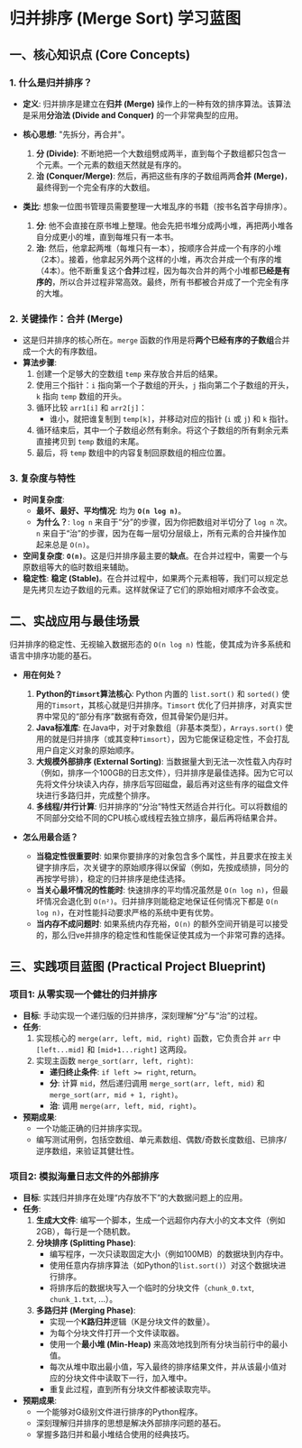  
# 归并排序 (Merge Sort) 学习蓝图

## 一、核心知识点 (Core Concepts)

### 1. 什么是归并排序？
- **定义**: 归并排序是建立在**归并 (Merge)** 操作上的一种有效的排序算法。该算法是采用**分治法 (Divide and Conquer)** 的一个非常典型的应用。
- **核心思想**: "先拆分，再合并"。
  1.  **分 (Divide)**: 不断地把一个大数组劈成两半，直到每个子数组都只包含一个元素。一个元素的数组天然就是有序的。
  2.  **治 (Conquer/Merge)**: 然后，再把这些有序的子数组两两**合并 (Merge)**，最终得到一个完全有序的大数组。

- **类比**: 想象一位图书管理员需要整理一大堆乱序的书籍（按书名首字母排序）。
  1.  **分**: 他不会直接在原书堆上整理。他会先把书堆分成两小堆，再把两小堆各自分成更小的堆，直到每堆只有一本书。
  2.  **治**: 然后，他拿起两堆（每堆只有一本），按顺序合并成一个有序的小堆（2本）。接着，他拿起另外两个这样的小堆，再次合并成一个有序的堆（4本）。他不断重复这个**合并**过程，因为每次合并的两个小堆都**已经是有序的**，所以合并过程非常高效。最终，所有书都被合并成了一个完全有序的大堆。

### 2. 关键操作：合并 (Merge)
- 这是归并排序的核心所在。`merge` 函数的作用是将**两个已经有序的子数组**合并成一个大的有序数组。
- **算法步骤**:
  1.  创建一个足够大的空数组 `temp` 来存放合并后的结果。
  2.  使用三个指针：`i` 指向第一个子数组的开头，`j` 指向第二个子数组的开头，`k` 指向 `temp` 数组的开头。
  3.  循环比较 `arr1[i]` 和 `arr2[j]`：
      - 谁小，就把谁复制到 `temp[k]`，并移动对应的指针 (`i` 或 `j`) 和 `k` 指针。
  4.  循环结束后，其中一个子数组必然有剩余。将这个子数组的所有剩余元素直接拷贝到 `temp` 数组的末尾。
  5.  最后，将 `temp` 数组中的内容复制回原数组的相应位置。

### 3. 复杂度与特性
- **时间复杂度**:
  - **最坏、最好、平均情况**: 均为 **`O(n log n)`**。
  - **为什么？**: `log n` 来自于“分”的步骤，因为你把数组对半切分了 `log n` 次。`n` 来自于“治”的步骤，因为在每一层切分层级上，所有元素的合并操作加起来总是 `O(n)`。
- **空间复杂度**: **`O(n)`**。这是归并排序最主要的**缺点**。在合并过程中，需要一个与原数组等大的临时数组来辅助。
- **稳定性**: **稳定 (Stable)**。在合并过程中，如果两个元素相等，我们可以规定总是先拷贝左边子数组的元素。这样就保证了它们的原始相对顺序不会改变。

## 二、实战应用与最佳场景

归并排序的稳定性、无视输入数据形态的 `O(n log n)` 性能，使其成为许多系统和语言中排序功能的基石。

- **用在何处？**
  1.  **Python的`Timsort`算法核心**: Python 内置的 `list.sort()` 和 `sorted()` 使用的`Timsort`，其核心就是归并排序。`Timsort` 优化了归并排序，对真实世界中常见的“部分有序”数据有奇效，但其骨架仍是归并。
  2.  **Java标准库**: 在Java中，对于对象数组（非基本类型），`Arrays.sort()` 使用的就是归并排序（或其变种`Timsort`），因为它能保证稳定性，不会打乱用户自定义对象的原始顺序。
  3.  **大规模外部排序 (External Sorting)**: 当数据量大到无法一次性载入内存时（例如，排序一个100GB的日志文件），归并排序是最佳选择。因为它可以先将文件分块读入内存，排序后写回磁盘，最后再对这些有序的磁盘文件块进行多路归并，完成整个排序。
  4.  **多线程/并行计算**: 归并排序的“分治”特性天然适合并行化。可以将数组的不同部分交给不同的CPU核心或线程去独立排序，最后再将结果合并。

- **怎么用最合适？**
  - **当稳定性很重要时**: 如果你要排序的对象包含多个属性，并且要求在按主关键字排序后，次关键字的原始顺序得以保留（例如，先按成绩排，同分的再按学号排），稳定的归并排序是绝佳选择。
  - **当关心最坏情况的性能时**: 快速排序的平均情况虽然是 `O(n log n)`，但最坏情况会退化到 `O(n²)`。归并排序则能稳定地保证任何情况下都是 `O(n log n)`，在对性能抖动要求严格的系统中更有优势。
  - **当内存不成问题时**: 如果系统内存充裕，`O(n)` 的额外空间开销是可以接受的，那么归ve并排序的稳定性和性能保证使其成为一个非常可靠的选择。

## 三、实践项目蓝图 (Practical Project Blueprint)

### 项目1: 从零实现一个健壮的归并排序
- **目标**: 手动实现一个递归版的归并排序，深刻理解“分”与“治”的过程。
- **任务**:
  1.  实现核心的 `merge(arr, left, mid, right)` 函数，它负责合并 `arr` 中 `[left...mid]` 和 `[mid+1...right]` 这两段。
  2.  实现主函数 `merge_sort(arr, left, right)`:
      - **递归终止条件**: `if left >= right`, return。
      - **分**: 计算 `mid`，然后递归调用 `merge_sort(arr, left, mid)` 和 `merge_sort(arr, mid + 1, right)`。
      - **治**: 调用 `merge(arr, left, mid, right)`。
- **预期成果**:
  - 一个功能正确的归并排序实现。
  - 编写测试用例，包括空数组、单元素数组、偶数/奇数长度数组、已排序/逆序数组，来验证其健壮性。

### 项目2: 模拟海量日志文件的外部排序
- **目标**: 实践归并排序在处理“内存放不下”的大数据问题上的应用。
- **任务**:
  1.  **生成大文件**: 编写一个脚本，生成一个远超你内存大小的文本文件（例如2GB），每行是一个随机数。
  2.  **分块排序 (Splitting Phase)**:
      - 编写程序，一次只读取固定大小（例如100MB）的数据块到内存中。
      - 使用任意内存排序算法（如Python的`list.sort()`）对这个数据块进行排序。
      - 将排序后的数据块写入一个临时的分块文件（`chunk_0.txt`, `chunk_1.txt`, ...）。
  3.  **多路归并 (Merging Phase)**:
      - 实现一个**K路归并**逻辑（K是分块文件的数量）。
      - 为每个分块文件打开一个文件读取器。
      - 使用一个**最小堆 (Min-Heap)** 来高效地找到所有分块当前行中的最小值。
      - 每次从堆中取出最小值，写入最终的排序结果文件，并从该最小值对应的分块文件中读取下一行，加入堆中。
      - 重复此过程，直到所有分块文件都被读取完毕。
- **预期成果**:
  - 一个能够对G级别文件进行排序的Python程序。
  - 深刻理解归并排序的思想是解决外部排序问题的基石。
  - 掌握多路归并和最小堆结合使用的经典技巧。

